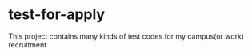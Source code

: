 test-for-apply
==============

This project contains many kinds of test codes for my campus(or work) recruitment
